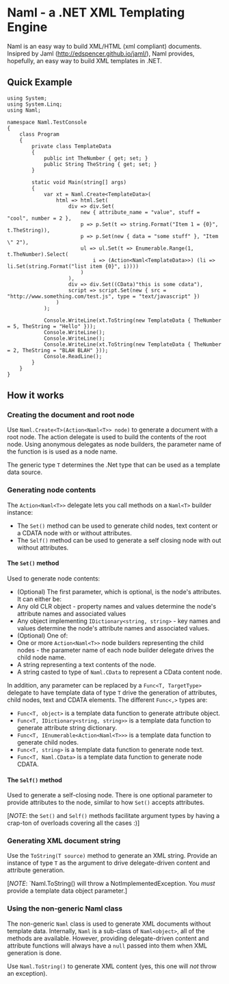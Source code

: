 # Naml - a .NET XML Templating Engine
Naml is an easy way to build XML/HTML (xml compliant) documents.  Insipred by Jaml (http://edspencer.github.io/jaml/),
Naml provides, hopefully, an easy way to build XML templates in .NET.

## Quick Example

```
using System;
using System.Linq;
using Naml;

namespace Naml.TestConsole
{
    class Program
    {
        private class TemplateData
        {
            public int TheNumber { get; set; }
            public String TheString { get; set; }
        }

        static void Main(string[] args)
        {
            var xt = Naml.Create<TemplateData>(
                html => html.Set(
                    div => div.Set(
                        new { attribute_name = "value", stuff = "cool", number = 2 },
                        p => p.Set(t => string.Format("Item 1 = {0}", t.TheString)),
                        p => p.Set(new { data = "some stuff" }, "Item \" 2"),
                        ul => ul.Set(t => Enumerable.Range(1, t.TheNumber).Select(
                            i => (Action<Naml<TemplateData>>) (li => li.Set(string.Format("list item {0}", i))))
                        )
                    ),
                    div => div.Set((CData)"this is some cdata"),
                    script => script.Set(new { src = "http://www.something.com/test.js", type = "text/javascript" })
                )
            );

            Console.WriteLine(xt.ToString(new TemplateData { TheNumber = 5, TheString = "Hello" }));
            Console.WriteLine();
            Console.WriteLine();
            Console.WriteLine(xt.ToString(new TemplateData { TheNumber = 2, TheString = "BLAH BLAH" }));
            Console.ReadLine();
        }
    }
}
```

## How it works
### Creating the document and root node
Use `Naml.Create<T>(Action<Naml<T>> node)` to generate a document with a root node.  The action delegate is used 
to build the contents of the root node.  Using anonymous delegates as node builders, the parameter name of the function is
is used as a node name.

The generic type `T` determines the .Net type that can be used as a template data source.

### Generating node contents
The `Action<Naml<T>>` delegate lets you call methods on a `Naml<T>` builder instance:

* The `Set()` method can be used to generate child nodes, text content or a CDATA node with or without attributes.
* The `Self()` method can be used to generate a self closing node with out without attributes.

#### The `Set()` method
Used to generate node contents:  

* (Optional) The first parameter, which is optional, is the node's attributes. It can either be:
 * Any old CLR object - property names and values determine the node's attribute names and associated values
 * Any object implementing `IDictionary<string, string>` - key names and values determine the node's 
   attribute names and associated values.
* (Optional) One of:
 * One or more `Action<Naml<T>>` node builders representing the child nodes - the parameter name of each node
   builder delegate drives the child node name.
 * A string representing a text contents of the node.
 * A string casted to type of `Naml.CData` to represent a CData content node.

In addition, any parameter can be replaced by a `Func<T, TargetType>` delegate to have template data of type `T`
drive the generation of attributes, child nodes, text and CDATA elements.  The different `Func<,>` types are:

* `Func<T, object>` is a template data function to generate attribute object.
* `Func<T, IDictionary<string, string>>` is a template data function to generate attribute string dictionary.
* `Func<T, IEnumerable<Action<Naml<T>>>` is a template data function to generate child nodes.
* `Func<T, string>` is a template data function to generate node text.
* `Func<T, Naml.CData>` is a template data function to generate node CDATA.

#### The `Self()` method
Used to generate a self-closing node.  There is one optional parameter to provide attributes to the node, similar
to how `Set()` accepts attributes.

[*NOTE*: the `Set()` and `Self()` methods facilitate argument types by having a crap-ton of overloads covering all the
cases :)]

### Generating XML document string
Use the `ToString(T source)` method to generate an XML string.  Provide an instance of type `T` as the argument
to drive delegate-driven content and attribute generation.

[*NOTE*: `Naml<T>.ToString() will throw a NotImplementedException.  You _must_ provide a template data object
parameter.]

### Using the non-generic Naml class
The non-generic `Naml` class is used to generate XML documents without template data.  Internally, `Naml` is
a sub-class of `Naml<object>`, all of the methods are available.  However, providing delegate-driven content
and attribute functions will always have a `null` passed into them when XML generation is done.

Use `Naml.ToString()` to generate XML content (yes, this one will _not_ throw an exception).